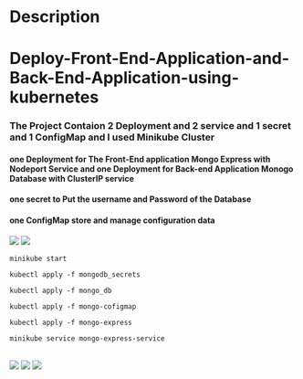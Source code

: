 # Description
# Deploy-Front-End-Application-and-Back-End-Application-using-kubernetes

### The Project Contaion 2 Deployment and 2 service and 1 secret and 1 ConfigMap and I used Minikube Cluster
#### one Deployment for The Front-End application Mongo Express with Nodeport Service  and  one Deployment for Back-end Application Monogo Database with ClusterIP service 
#### one secret to Put the username and Password of the Database
#### one ConfigMap store and manage configuration data
<div>
<img src="https://github.com/AhmedYasserMohamed/Complete-Frontend-Backend-Application-Deployment-using-Kubernetes-Components/assets/166765792/0a0afbec-2845-4352-9e25-76c8b278b9df">
<img src="https://github.com/AhmedYasserMohamed/Complete-Frontend-Backend-Application-Deployment-using-Kubernetes-Components/assets/166765792/12ed5d17-8fda-4905-a48f-f2f2640d614e">
</div>

```
minikube start

kubectl apply -f mongodb_secrets

kubectl apply -f mongo_db

kubectl apply -f mongo-cofigmap

kubectl apply -f mongo-express

minikube service mongo-express-service
```
<br>


<div>
<img src="https://github.com/AhmedYasserMohamed/Complete-Frontend-Backend-Application-Deployment-using-Kubernetes-Components/assets/166765792/7f0831cb-150e-4a89-99ac-0bf52282e9ce">
<img src="https://github.com/AhmedYasserMohamed/Complete-Frontend-Backend-Application-Deployment-using-Kubernetes-Components/assets/166765792/08c75afc-80eb-41f3-9e97-b4a8dabde9ab">
<img src="https://github.com/AhmedYasserMohamed/Complete-Frontend-Backend-Application-Deployment-using-Kubernetes-Components/assets/166765792/17272c9f-bb30-4bb1-af34-334531479a70">
</div>
